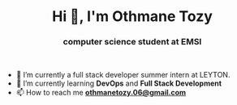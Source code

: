 <h1 align="center">Hi 👋, I'm Othmane Tozy </h1>
<h3 align="center">computer science student at EMSI </h3>
<br>

- 🔭 I’m currently a full stack developer summer intern at LEYTON.
- 🌱 I’m currently learning **DevOps** and **Full Stack Development**
- 📫 How to reach me **othmanetozy.06@gmail.com**

